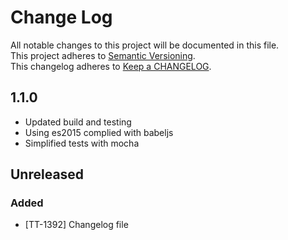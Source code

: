 # Change Log
All notable changes to this project will be documented in this file.  
This project adheres to [Semantic Versioning](http://semver.org/).  
This changelog adheres to [Keep a CHANGELOG](http://keepachangelog.com/).  

## 1.1.0

- Updated build and testing
- Using es2015 complied with babeljs
- Simplified tests with mocha

## Unreleased
### Added
- [TT-1392] Changelog file
